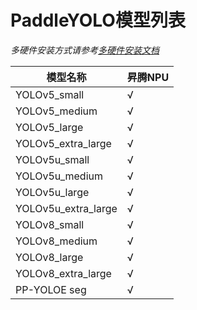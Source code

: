 # PaddleYOLO模型列表

*多硬件安装方式请参考[多硬件安装文档](install_other_devices.md)*

| 模型名称 | 昇腾NPU |
| ---------------- | -------- |
| YOLOv5_small | √ |
| YOLOv5_medium | √ |
| YOLOv5_large | √ |
| YOLOv5_extra_large | √ |
| YOLOv5u_small | √ |
| YOLOv5u_medium | √ |
| YOLOv5u_large | √ |
| YOLOv5u_extra_large | √ |
| YOLOv8_small | √ |
| YOLOv8_medium | √ |
| YOLOv8_large | √ |
| YOLOv8_extra_large | √ |
| PP-YOLOE seg | √ |